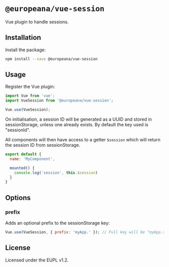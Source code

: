 # `@europeana/vue-session`

Vue plugin to handle sessions.

## Installation

Install the package:
```sh
npm install --save @europeana/vue-session
```

## Usage

Register the Vue plugin:
```js
import Vue from 'vue';
import VueSession from '@europeana/vue-session';

Vue.use(VueSession);
```

On initialisation, a session ID will be generated as a UUID and stored in
sessionStorage, unless one already exists. By default the key used is "sessionId".

All components will then have access to a getter `$session` which will return
the session ID from sessionStorage.

```js
export default {
  name: 'MyComponent',

  mounted() {
    console.log('session', this.$session)
  }
}
```


## Options

### prefix

Adds an optional prefix to the sessionStorage key:

```js
Vue.use(VueSession, { prefix: 'myApp.' }); // Full key will be "myApp.sessionId"
```


## License

Licensed under the EUPL v1.2.
